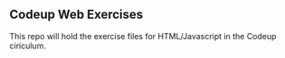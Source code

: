 ## Codeup Web Exercises
This repo will hold the exercise files for 
HTML/Javascript in the Codeup ciriculum.

